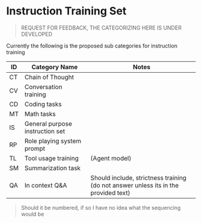 # Instruction Training Set

> REQUEST FOR FEEDBACK, THE CATEGORIZING HERE IS UNDER DEVELOPED

Currently the following is the proposed sub categories for instruction training

| ID | Category Name                   | Notes                                                                               |
|----|---------------------------------|-------------------------------------------------------------------------------------|
| CT | Chain of Thought                |                                                                                     |
| CV | Conversation training           |                                                                                     |
| CD | Coding tasks                    |                                                                                     |
| MT | Math tasks                      |                                                                                     |
| IS | General purpose instruction set |                                                                                     |
| RP | Role playing system prompt      |                                                                                     |
| TL | Tool usage training             | (Agent model)                                                                       |
| SM | Summarization task              |                                                                                     |
| QA | In context Q&A                  | Should include, strictness training (do not answer unless its in the provided text) |

> Should it be numbered, if so I have no idea what the sequencing would be
